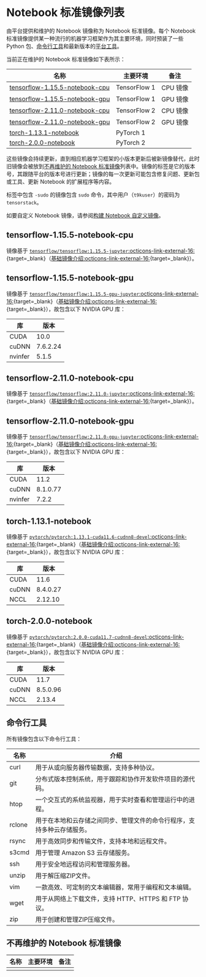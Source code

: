 # Notebook 标准镜像列表

由平台提供和维护的 Notebook 镜像称为 Notebook 标准镜像。每个 Notebook 标准镜像提供某一种流行的机器学习框架作为其主要环境，同时预装了一些 Python 包、[命令行工具](#命令行工具)和最新版本的[平台工具](../../tool/index.md)。

当前正在维护的 Notebook 标准镜像如下表所示：

| 名称                                                            | 主要环境     | 备注     |
| --------------------------------------------------------------- | ------------ | -------- |
| [tensorflow-1.15.5-notebook-cpu](#tensorflow-1155-notebook-cpu) | TensorFlow 1 | CPU 镜像 |
| [tensorflow-1.15.5-notebook-gpu](#tensorflow-1155-notebook-gpu) | TensorFlow 1 | GPU 镜像 |
| [tensorflow-2.11.0-notebook-cpu](#tensorflow-2110-notebook-cpu) | TensorFlow 2 | CPU 镜像 |
| [tensorflow-2.11.0-notebook-gpu](#tensorflow-2110-notebook-gpu) | TensorFlow 2 | GPU 镜像 |
| [torch-1.13.1-notebook](#torch-1131-notebook)                   | PyTorch 1    |          |
| [torch-2.0.0-notebook](#torch-200-notebook)                     | PyTorch 2    |          |

这些镜像会持续更新，直到相应机器学习框架的小版本更新后被新镜像替代，此时旧镜像会被放到[不再维护的 Notebook 标准镜像](#不再维护的-notebook-标准镜像)列表中。镜像的标签是它的版本号，其跟随平台的版本号进行更新；镜像的每一次更新可能包含修复问题、更新包或工具、更新 Notebook 的扩展程序等内容。

标签中包含 `-sudo` 的镜像包含 `sudo` 命令，其中用户（`t9kuser`）的密码为 `tensorstack`。

如要自定义 Notebook 镜像，请参阅[构建 Notebook 自定义镜像](./build-notebook-custom-image.md)。

## tensorflow-1.15.5-notebook-cpu

镜像基于 [`tensorflow/tensorflow:1.15.5-jupyter`:octicons-link-external-16:](https://hub.docker.com/layers/tensorflow/tensorflow/1.15.5-jupyter/images/sha256-47aa058918aa7b09343c05ccbd23ccef976006a07b579143e9adde34a937b419?context=explore){target=_blank}（[基础镜像介绍:octicons-link-external-16:](https://hub.docker.com/r/tensorflow/tensorflow){target=_blank}）。

## tensorflow-1.15.5-notebook-gpu

镜像基于 [`tensorflow/tensorflow:1.15.5-gpu-jupyter`:octicons-link-external-16:](https://hub.docker.com/layers/tensorflow/tensorflow/1.15.5-gpu-jupyter/images/sha256-5f2338b5816cd73ea82233e2dd1ee0d8e2ebf539e1e8b5741641c1e082897521?context=explore){target=_blank}（[基础镜像介绍:octicons-link-external-16:](https://hub.docker.com/r/tensorflow/tensorflow){target=_blank}），故包含以下 NVIDIA GPU 库：

| 库      | 版本     |
| ------- | -------- |
| CUDA    | 10.0     |
| cuDNN   | 7.6.2.24 |
| nvinfer | 5.1.5    |

## tensorflow-2.11.0-notebook-cpu

镜像基于 [`tensorflow/tensorflow:2.11.0-jupyter`:octicons-link-external-16:](https://hub.docker.com/layers/tensorflow/tensorflow/2.11.0-jupyter/images/sha256-553be1359899095780cfcfc5bf1c26bca487a606f07a37ba31e1808a98072785?context=explore){target=_blank}（[基础镜像介绍:octicons-link-external-16:](https://hub.docker.com/r/tensorflow/tensorflow){target=_blank}）。

## tensorflow-2.11.0-notebook-gpu

镜像基于 [`tensorflow/tensorflow:2.11.0-gpu-jupyter`:octicons-link-external-16:](https://hub.docker.com/layers/tensorflow/tensorflow/2.11.0-gpu-jupyter/images/sha256-fc519621eb9a54591721e9019f1606688c9abb329b16b00cc7107c23f14a6f24?context=explore){target=_blank}（[基础镜像介绍:octicons-link-external-16:](https://hub.docker.com/r/tensorflow/tensorflow){target=_blank}），故包含以下 NVIDIA GPU 库：

| 库      | 版本     |
| ------- | -------- |
| CUDA    | 11.2     |
| cuDNN   | 8.1.0.77 |
| nvinfer | 7.2.2    |

## torch-1.13.1-notebook

镜像基于 [`pytorch/pytorch:1.13.1-cuda11.6-cudnn8-devel`:octicons-link-external-16:](https://hub.docker.com/layers/pytorch/pytorch/1.13.1-cuda11.6-cudnn8-devel/images/sha256-58d848c38665fd3ed20bee65918255cb083637c860eb4fae67face2fb2ff5702?context=explore){target=_blank}（[基础镜像介绍:octicons-link-external-16:](https://hub.docker.com/r/pytorch/pytorch){target=_blank}），故包含以下 NVIDIA GPU 库：

| 库    | 版本     |
| ----- | -------- |
| CUDA  | 11.6     |
| cuDNN | 8.4.0.27 |
| NCCL  | 2.12.10  |

## torch-2.0.0-notebook

镜像基于 [`pytorch/pytorch:2.0.0-cuda11.7-cudnn8-devel`:octicons-link-external-16:](https://hub.docker.com/layers/pytorch/pytorch/2.0.0-cuda11.7-cudnn8-devel/images/sha256-96ccb2997a131f2455d70fb78dbb284bafe4529aaf265e344bae932c8b32b2a4?context=explore){target=_blank}（[基础镜像介绍:octicons-link-external-16:](https://hub.docker.com/r/pytorch/pytorch){target=_blank}），故包含以下 NVIDIA GPU 库：

| 库      | 版本     |
| ------- | -------- |
| CUDA    | 11.7     |
| cuDNN   | 8.5.0.96 |
| NCCL    | 2.13.4   |

## 命令行工具

所有镜像包含以下命令行工具：

| 名称   | 介绍                                                                   |
| ------ | ---------------------------------------------------------------------- |
| curl   | 用于从或向服务器传输数据，支持多种协议。                               |
| git    | 分布式版本控制系统，用于跟踪和协作开发软件项目的源代码。               |
| htop   | 一个交互式的系统监视器，用于实时查看和管理运行中的进程。               |
| rclone | 用于在本地和云存储之间同步、管理文件的命令行程序，支持多种云存储服务。 |
| rsync  | 用于高效同步和传输文件，支持本地和远程文件。                           |
| s3cmd  | 用于管理 Amazon S3 云存储服务。                                        |
| ssh    | 用于安全地远程访问和管理服务器。                                       |
| unzip  | 用于解压缩ZIP文件。                                                    |
| vim    | 一款高效、可定制的文本编辑器，常用于编程和文本编辑。                   |
| wget   | 用于从网络上下载文件，支持 HTTP、HTTPS 和 FTP 协议。                   |
| zip    | 用于创建和管理ZIP压缩文件。                                            |

## 不再维护的 Notebook 标准镜像

| 名称 | 主要环境 | 备注 |
| ---- | -------- | ---- |
|      |          |      |
